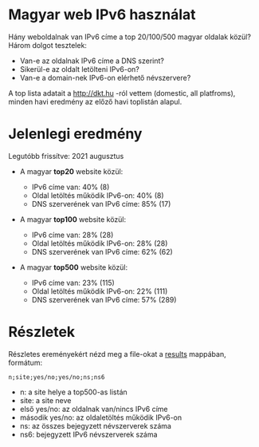 # Magyar web IPv6 használat

Hány weboldalnak van IPv6 címe a top 20/100/500 magyar oldalak közül?
Három dolgot tesztelek:
  * Van-e az oldalnak IPv6 címe a DNS szerint?
  * Sikerül-e az oldalt letölteni IPv6-on?
  * Van-e a domain-nek IPv6-on elérhető névszervere?

A top lista adatait a http://dkt.hu -ról vettem (domestic, all platfroms), minden havi eredmény az előző havi toplistán alapul.

# Jelenlegi eredmény

Legutóbb frissítve: 2021 augusztus

  * A magyar **top20** website közül:
    * IPv6 címe van: 40% (8)
    * Oldal letöltés működik IPv6-on: 40% (8)
    * DNS szerverének van IPv6 címe: 85% (17)

  * A magyar **top100** website közül:
    * IPv6 címe van: 28% (28)
    * Oldal letöltés működik IPv6-on: 28% (28)
    * DNS szerverének van IPv6 címe: 62% (62)

  * A magyar **top500** website közül:
    * IPv6 címe van: 23% (115)
    * Oldal letöltés működik IPv6-on: 22% (111)
    * DNS szerverének van IPv6 címe: 57% (289)

# Részletek

Részletes ereményekért nézd meg a file-okat a [results](https://github.com/atommaki/hungarian-web-ipv6/tree/master/results) mappában, formátum:
```
n;site;yes/no;yes/no;ns;ns6
```
 * n: a site helye a top500-as listán
 * site: a site neve
 * első yes/no: az oldalnak van/nincs IPv6 címe
 * második yes/no: az oldaletöltés működik IPv6-on
 * ns: az összes bejegyzett névszerverek száma
 * ns6: bejegyzett IPv6 névszerverek száma

